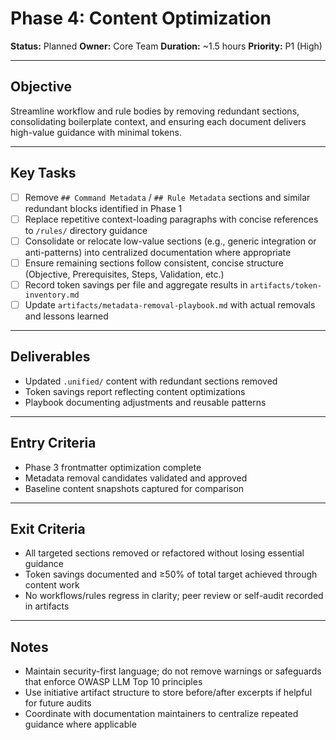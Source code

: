 # Phase 4: Content Optimization

**Status:** Planned
**Owner:** Core Team
**Duration:** ~1.5 hours
**Priority:** P1 (High)

---

## Objective

Streamline workflow and rule bodies by removing redundant sections, consolidating boilerplate context, and ensuring each document delivers high-value guidance with minimal tokens.

---

## Key Tasks

- [ ] Remove `## Command Metadata` / `## Rule Metadata` sections and similar redundant blocks identified in Phase 1
- [ ] Replace repetitive context-loading paragraphs with concise references to `/rules/` directory guidance
- [ ] Consolidate or relocate low-value sections (e.g., generic integration or anti-patterns) into centralized documentation where appropriate
- [ ] Ensure remaining sections follow consistent, concise structure (Objective, Prerequisites, Steps, Validation, etc.)
- [ ] Record token savings per file and aggregate results in `artifacts/token-inventory.md`
- [ ] Update `artifacts/metadata-removal-playbook.md` with actual removals and lessons learned

---

## Deliverables

- Updated `.unified/` content with redundant sections removed
- Token savings report reflecting content optimizations
- Playbook documenting adjustments and reusable patterns

---

## Entry Criteria

- Phase 3 frontmatter optimization complete
- Metadata removal candidates validated and approved
- Baseline content snapshots captured for comparison

---

## Exit Criteria

- All targeted sections removed or refactored without losing essential guidance
- Token savings documented and ≥50% of total target achieved through content work
- No workflows/rules regress in clarity; peer review or self-audit recorded in artifacts

---

## Notes

- Maintain security-first language; do not remove warnings or safeguards that enforce OWASP LLM Top 10 principles
- Use initiative artifact structure to store before/after excerpts if helpful for future audits
- Coordinate with documentation maintainers to centralize repeated guidance where applicable
